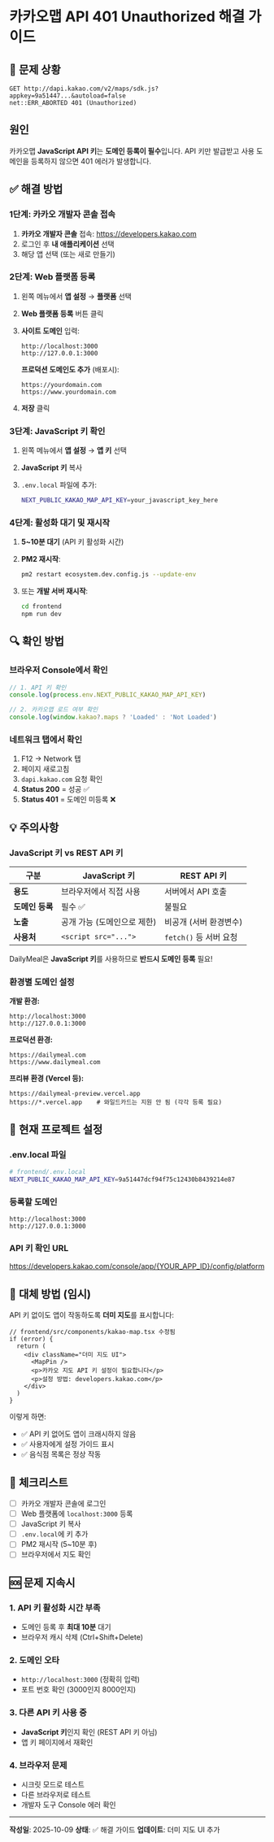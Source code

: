 # 카카오맵 API 401 Unauthorized 해결 가이드

## 🚨 문제 상황

```
GET http://dapi.kakao.com/v2/maps/sdk.js?appkey=9a51447...&autoload=false
net::ERR_ABORTED 401 (Unauthorized)
```

## 원인

카카오맵 **JavaScript API 키**는 **도메인 등록이 필수**입니다. API 키만 발급받고 사용 도메인을 등록하지 않으면 401 에러가 발생합니다.

## ✅ 해결 방법

### 1단계: 카카오 개발자 콘솔 접속

1. **카카오 개발자 콘솔** 접속: https://developers.kakao.com
2. 로그인 후 **내 애플리케이션** 선택
3. 해당 앱 선택 (또는 새로 만들기)

### 2단계: Web 플랫폼 등록

1. 왼쪽 메뉴에서 **앱 설정** → **플랫폼** 선택
2. **Web 플랫폼 등록** 버튼 클릭
3. **사이트 도메인** 입력:

   ```
   http://localhost:3000
   http://127.0.0.1:3000
   ```

   **프로덕션 도메인도 추가** (배포시):
   ```
   https://yourdomain.com
   https://www.yourdomain.com
   ```

4. **저장** 클릭

### 3단계: JavaScript 키 확인

1. 왼쪽 메뉴에서 **앱 설정** → **앱 키** 선택
2. **JavaScript 키** 복사
3. `.env.local` 파일에 추가:

   ```bash
   NEXT_PUBLIC_KAKAO_MAP_API_KEY=your_javascript_key_here
   ```

### 4단계: 활성화 대기 및 재시작

1. **5~10분 대기** (API 키 활성화 시간)
2. **PM2 재시작**:

   ```bash
   pm2 restart ecosystem.dev.config.js --update-env
   ```

3. 또는 **개발 서버 재시작**:

   ```bash
   cd frontend
   npm run dev
   ```

## 🔍 확인 방법

### 브라우저 Console에서 확인

```javascript
// 1. API 키 확인
console.log(process.env.NEXT_PUBLIC_KAKAO_MAP_API_KEY)

// 2. 카카오맵 로드 여부 확인
console.log(window.kakao?.maps ? 'Loaded' : 'Not Loaded')
```

### 네트워크 탭에서 확인

1. F12 → Network 탭
2. 페이지 새로고침
3. `dapi.kakao.com` 요청 확인
4. **Status 200** = 성공 ✅
5. **Status 401** = 도메인 미등록 ❌

## 💡 주의사항

### JavaScript 키 vs REST API 키

| 구분 | JavaScript 키 | REST API 키 |
|------|--------------|-------------|
| **용도** | 브라우저에서 직접 사용 | 서버에서 API 호출 |
| **도메인 등록** | 필수 ✅ | 불필요 |
| **노출** | 공개 가능 (도메인으로 제한) | 비공개 (서버 환경변수) |
| **사용처** | `<script src="...">` | `fetch()` 등 서버 요청 |

DailyMeal은 **JavaScript 키**를 사용하므로 **반드시 도메인 등록** 필요!

### 환경별 도메인 설정

**개발 환경:**
```
http://localhost:3000
http://127.0.0.1:3000
```

**프로덕션 환경:**
```
https://dailymeal.com
https://www.dailymeal.com
```

**프리뷰 환경 (Vercel 등):**
```
https://dailymeal-preview.vercel.app
https://*.vercel.app    # 와일드카드는 지원 안 됨 (각각 등록 필요)
```

## 🎯 현재 프로젝트 설정

### .env.local 파일
```bash
# frontend/.env.local
NEXT_PUBLIC_KAKAO_MAP_API_KEY=9a51447dcf94f75c12430b8439214e87
```

### 등록할 도메인
```
http://localhost:3000
http://127.0.0.1:3000
```

### API 키 확인 URL
https://developers.kakao.com/console/app/{YOUR_APP_ID}/config/platform

## 🔧 대체 방법 (임시)

API 키 없이도 앱이 작동하도록 **더미 지도**를 표시합니다:

```tsx
// frontend/src/components/kakao-map.tsx 수정됨
if (error) {
  return (
    <div className="더미 지도 UI">
      <MapPin />
      <p>카카오 지도 API 키 설정이 필요합니다</p>
      <p>설정 방법: developers.kakao.com</p>
    </div>
  )
}
```

이렇게 하면:
- ✅ API 키 없어도 앱이 크래시하지 않음
- ✅ 사용자에게 설정 가이드 표시
- ✅ 음식점 목록은 정상 작동

## 📝 체크리스트

- [ ] 카카오 개발자 콘솔에 로그인
- [ ] Web 플랫폼에 `localhost:3000` 등록
- [ ] JavaScript 키 복사
- [ ] `.env.local`에 키 추가
- [ ] PM2 재시작 (5~10분 후)
- [ ] 브라우저에서 지도 확인

## 🆘 문제 지속시

### 1. API 키 활성화 시간 부족
- 도메인 등록 후 **최대 10분** 대기
- 브라우저 캐시 삭제 (Ctrl+Shift+Delete)

### 2. 도메인 오타
- `http://localhost:3000` (정확히 입력)
- 포트 번호 확인 (3000인지 8000인지)

### 3. 다른 API 키 사용 중
- **JavaScript 키**인지 확인 (REST API 키 아님)
- 앱 키 페이지에서 재확인

### 4. 브라우저 문제
- 시크릿 모드로 테스트
- 다른 브라우저로 테스트
- 개발자 도구 Console 에러 확인

---

**작성일**: 2025-10-09
**상태**: ✅ 해결 가이드
**업데이트**: 더미 지도 UI 추가

